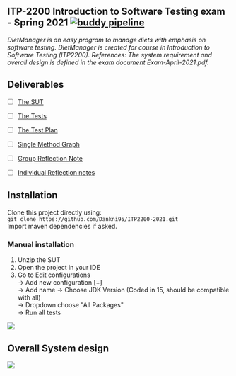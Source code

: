 ## ITP-2200 Introduction to Software Testing exam - Spring 2021 [![buddy pipeline](https://app.buddy.works/danielkn/itp2200/pipelines/pipeline/319726/badge.svg?token=006b395dd8acf3c595b81beac5ea06b59a26b76f03206de6d52f9f130510a84e "buddy pipeline")](https://app.buddy.works/danielkn/itp2200/pipelines/pipeline/319726)
_DietManager is an easy program to manage diets with emphasis on software testing. DietManager is created for course in Introduction to Software Testing (ITP2200). References: The system requirement and overall design is defined in the exam document Exam-April-2021.pdf._

## Deliverables
- [ ] [The SUT](https://github.com/Dankni95/ITP2200-2021/tree/master/src/main/java/)
- [ ] [The Tests](https://github.com/Dankni95/ITP2200-2021/tree/master/src/test/java/)
- [ ] [The Test Plan](https://github.com/Dankni95/ITP2200-2021/blob/master/Documentation/Project%20plan.pdf)
- [ ] [Single Method Graph](https://github.com/Dankni95/ITP2200-2021/tree/master/Documentation/Graph.pdf)
- [ ] [Group Reflection Note](https://github.com/Dankni95/ITP2200-2021/tree/master/Documentation/Reflection%20note.pdf)
- [ ] [Individual Reflection notes](https://github.com/Dankni95/ITP2200-2021/tree/master/Documentation/Individual%20reflection%20notes/)


## Installation
Clone this project directly using:<br /> 
` git clone https://github.com/Dankni95/ITP2200-2021.git `<br /> 
Import maven dependencies if asked.
### Manual installation
1. Unzip the SUT
2. Open the project in your IDE
3. Go to Edit configurations <br /> 
-> Add new configuration [+] <br /> 
-> Add name -> Choose JDK Version (Coded in 15, should be compatible with all) <br /> 
-> Dropdown choose "All Packages"<br /> 
-> Run all tests<br /> 

![](https://i.imgur.com/yvMcjD5.png)




## Overall System design<br /> 
![](https://i.imgur.com/HTTCcSe.png)
